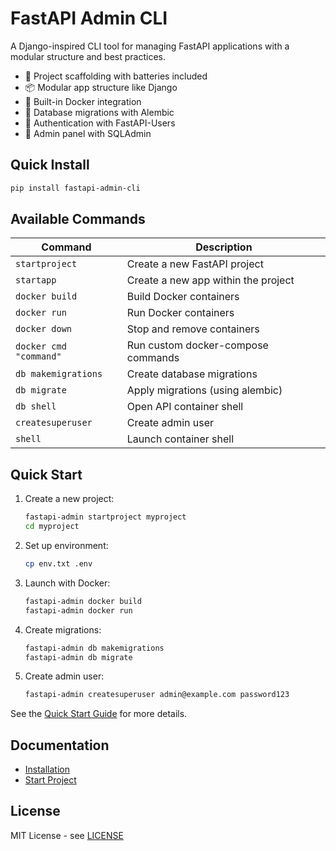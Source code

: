 # FastAPI Admin CLI

A Django-inspired CLI tool for managing FastAPI applications with a modular structure and best practices.

- 🚀 Project scaffolding with batteries included
- 📦 Modular app structure like Django
- 🐳 Built-in Docker integration
- 🔄 Database migrations with Alembic 
- 🔐 Authentication with FastAPI-Users
- 👤 Admin panel with SQLAdmin

## Quick Install

```bash
pip install fastapi-admin-cli
```

## Available Commands

| Command | Description |
|---------|-------------|
| `startproject` | Create a new FastAPI project |
| `startapp` | Create a new app within the project |
| `docker build` | Build Docker containers |
| `docker run` | Run Docker containers |
| `docker down` | Stop and remove containers |
| `docker cmd "command"` | Run custom docker-compose commands |
| `db makemigrations` | Create database migrations |
| `db migrate` | Apply migrations (using alembic) |
| `db shell` | Open API container shell |
| `createsuperuser` | Create admin user |
| `shell` | Launch container shell |

## Quick Start

1. Create a new project:
   ```bash
   fastapi-admin startproject myproject
   cd myproject
   ```

2. Set up environment:
   ```bash 
   cp env.txt .env
   ```

3. Launch with Docker:
   ```bash
   fastapi-admin docker build
   fastapi-admin docker run
   ```

4. Create migrations:
   ```bash
   fastapi-admin db makemigrations
   fastapi-admin db migrate 
   ```

5. Create admin user:
   ```bash
   fastapi-admin createsuperuser admin@example.com password123
   ```

See the [Quick Start Guide](getting-started/quickstart.md) for more details.

## Documentation

- [Installation](getting-started/installation.md)
- [Start Project](reference/startproject.md) 

## License

MIT License - see [LICENSE](https://github.com/amal-babu-git/fastapi-admin-cli/blob/main/LICENSE)
